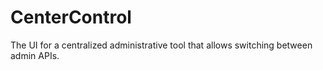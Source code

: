 # CenterControl

The UI for a centralized administrative tool that allows switching between admin APIs.
